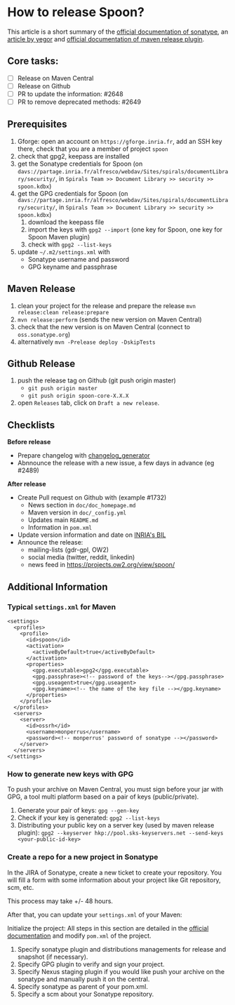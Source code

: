# How to release Spoon?

This article is a short summary of the [official documentation of sonatype](http://central.sonatype.org/pages/ossrh-guide.html), an [article by yegor](http://www.yegor256.com/2014/08/19/how-to-release-to-maven-central.html) and [official documentation of maven release plugin](http://maven.apache.org/maven-release/maven-release-plugin/).

## Core tasks:

* [ ] Release on Maven Central
* [ ] Release on Github
* [ ] PR to update the information: #2648
* [ ] PR to remove deprecated methods: #2649

## Prerequisites

1. Gforge: open an account on `https://gforge.inria.fr`, add an SSH key there, check that you are a member of project `spoon`
1. check that gpg2, keepass are installed
1. get the Sonatype credentials for Spoon (on `davs://partage.inria.fr/alfresco/webdav/Sites/spirals/documentLibrary/security/`, in `Spirals Team >> Document Library >> security >> spoon.kdbx`)
1. get the GPG credentials for Spoon (on `davs://partage.inria.fr/alfresco/webdav/Sites/spirals/documentLibrary/security/`, in `Spirals Team >> Document Library >> security >> spoon.kdbx`)
    1. download the keepass file
    1. import the keys with `gpg2 --import` (one key for Spoon, one key for Spoon Maven plugin)
    1. check with `gpg2 --list-keys`
1. update  `~/.m2/settings.xml`  with
    * Sonatype username and password
    * GPG keyname and passphrase

## Maven Release

1. clean your project for the release and prepare the release `mvn release:clean release:prepare`
1. `mvn release:perform` (sends the new version on Maven Central)
1. check that the new version is on Maven Central (connect to `oss.sonatype.org`)
1. alternatively `mvn -Prelease deploy -DskipTests`

## Github Release
1. push the release tag on Github (git push origin master)
    - `git push origin master`
    - `git push origin spoon-core-X.X.X`
1. open `Releases` tab, click on `Draft a new release`.

## Checklists 

**Before release**

- Prepare changelog with [changelog_generator](https://github.com/INRIA/spoon/tree/master/doc/_release/changelog_generator)
- Abnnounce the release with a new issue, a few days in advance (eg #2489)

**After release**

- Create Pull request on Github with (example #1732)
    - News section in `doc/doc_homepage.md`
    - Maven version in `doc/_config.yml`
    - Updates main `README.md`
    - Information in `pom.xml`
- Update version information and date on [INRIA's BIL](http://bil.inria.fr/)
- Announce the release:
  * mailing-lists (gdr-gpl, OW2)
  * social media (twitter, reddit, linkedin)  
  * news feed in https://projects.ow2.org/view/spoon/

## Additional Information
###  Typical `settings.xml` for Maven

```
<settings>
  <profiles>
    <profile>
      <id>spoon</id>
      <activation>
        <activeByDefault>true</activeByDefault>
      </activation>
      <properties>
        <gpg.executable>gpg2</gpg.executable>
        <gpg.passphrase><!-- password of the keys--></gpg.passphrase>
        <gpg.useagent>true</gpg.useagent>
        <gpg.keyname><!-- the name of the key file --></gpg.keyname> 
      </properties>
    </profile>
  </profiles>
  <servers>
    <server>
      <id>ossrh</id>
      <username>monperrus</username>
      <password><!-- monperrus' password of sonatype --></password>
    </server>
  </servers>
</settings>
```

### How to generate new keys with GPG

To push your archive on Maven Central, you must sign before your jar with GPG, a tool multi platform based on a pair of keys (public/private).

1. Generate your pair of keys: `gpg --gen-key`
2. Check if your key is generated: `gpg2 --list-keys`
3. Distributing your public key on a server key (used by maven release plugin): `gpg2 --keyserver hkp://pool.sks-keyservers.net --send-keys <your-public-id-key>`


### Create a repo for a new project in Sonatype

In the JIRA of Sonatype, create a new ticket to create your repository. You will fill a form with some information about your project like Git repository, scm, etc.

This process may take +/- 48 hours.

After that, you can update your `settings.xml` of your Maven:

Initialize the project: All steps in this section are detailed in the [official documentation](http://central.sonatype.org/pages/apache-maven.html) and modify `pom.xml` of the project.

1. Specify sonatype plugin and distributions managements for release and snapshot (if necessary).
3. Specify GPG plugin to verify and sign your project.
4. Specify Nexus staging plugin if you would like push your archive on the sonatype and manually push it on the central.
5. Specify sonatype as parent of your pom.xml.
6. Specify a scm about your Sonatype repository.


